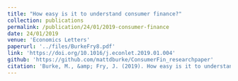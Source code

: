 ```yaml
---
title: "How easy is it to understand consumer finance?"
collection: publications
permalink: /publication/24/01/2019-consumer-finance
date: 24/01/2019
venue: 'Economics Letters'
paperurl: '../files/BurkeFry8.pdf'
link: 'https://doi.org/10.1016/j.econlet.2019.01.004'
github: 'https://github.com/mattdburke/ConsumerFin_researchpaper'
citation: 'Burke, M., &amp; Fry, J. (2019). How easy is it to understand consumer finance? Economics Letters, 177, 1-4.'
---
```


